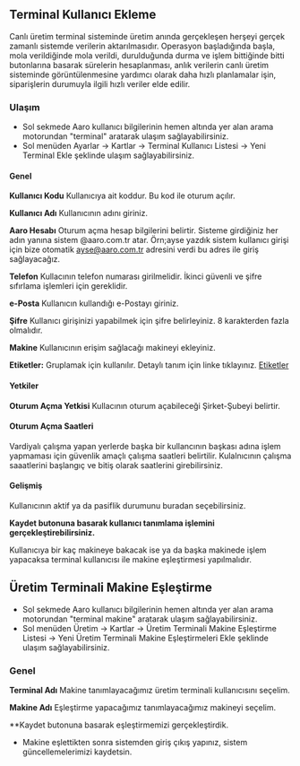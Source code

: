 
## Terminal Kullanıcı Ekleme 

Canlı üretim terminal sisteminde üretim anında gerçekleşen herşeyi gerçek zamanlı sistemde verilerin aktarılmasıdır. 
Operasyon başladığında başla, mola verildiğinde mola verildi, durulduğunda durma ve işlem bittiğinde bitti butonlarına basarak sürelerin hesaplanması,
anlık verilerin canlı üretim sisteminde görüntülenmesine yardımcı olarak daha hızlı planlamalar işin, siparişlerin durumuyla ilgili hızlı veriler elde edilir. 

### Ulaşım 

- Sol sekmede Aaro kullanıcı bilgilerinin hemen altında yer alan arama motorundan "terminal" aratarak ulaşım sağlayabilirsiniz.
- Sol menüden Ayarlar -> Kartlar -> Terminal Kullanıcı Listesi -> Yeni Terminal Ekle şeklinde ulaşım sağlayabilirsiniz.

#### Genel 

**Kullanıcı Kodu** Kullanıcıya ait koddur. Bu kod ile oturum açılır.

**Kullanıcı Adı** Kullanıcının adını giriniz.

**Aaro Hesabı** Oturum açma hesap bilgilerini belirtir. Sisteme girdiğiniz her adın yanına sistem @aaro.com.tr atar. 
	Örn;ayse yazdık sistem kullanıcı girişi için bize otomatik ayse@aaro.com.tr adresini verdi bu adres ile giriş sağlayacağız.

**Telefon** Kullacının telefon numarası girilmelidir. İkinci güvenli ve şifre sıfırlama işlemleri için gereklidir.

**e-Posta** Kullanıcın kullandığı e-Postayı giriniz.

**Şifre** Kullanıcı girişinizi yapabilmek için şifre belirleyiniz. 8 karakterden fazla olmalıdır.

**Makine** Kullanıcının erişim sağlacağı makineyi ekleyiniz.

**Etiketler:** Gruplamak için kullanılır. Detaylı tanım için linke tıklayınız. [Etiketler](../TemelOzellikler/Etiketler.md)

#### Yetkiler 

**Oturum Açma Yetkisi** Kullacının oturum açabileceği Şirket-Şubeyi belirtir.

#### Oturum Açma Saatleri

Vardiyalı çalışma yapan yerlerde başka bir kullancının başkası adına işlem yapmaması için güvenlik amaçlı çalışma saatleri belirtilir.
Kulalnıcının çalışma saaatlerini başlangıç ve bitiş olarak saatlerini girebilirsiniz.

#### Gelişmiş

Kullanıcının aktif ya da pasiflik durumunu buradan seçebilirsiniz. 

**Kaydet butonuna basarak kullanıcı tanımlama işlemini gerçekleştirebilirsiniz.**


Kullanıcıya bir kaç makineye bakacak ise ya da başka makinede işlem yapacaksa terminal kullanıcısı ile makine eşleştirmesi yapılmalıdır.

## Üretim Terminali Makine Eşleştirme

- Sol sekmede Aaro kullanıcı bilgilerinin hemen altında yer alan arama motorundan "terminal makine" aratarak ulaşım sağlayabilirsiniz.
- Sol menüden Üretim -> Kartlar -> Üretim Terminali Makine Eşleştirme Listesi -> Yeni Üretim Terminali Makine Eşleştirmeleri Ekle şeklinde ulaşım sağlayabilirsiniz.

### Genel 

**Terminal Adı** Makine tanımlayacağımız üretim terminali kullanıcısını seçelim.

**Makine Adı** Eşleştirme yapacağımız tanımlayacağımız makineyi seçelim.

**Kaydet butonuna basarak eşleştirmemizi gerçekleştirdik.

- Makine eşlettikten sonra sistemden giriş çıkış yapınız, sistem güncellemelerimizi kaydetsin.
